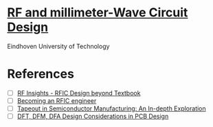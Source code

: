 # [RF and millimeter-Wave Circuit Design](https://www.coursera.org/learn/rf-mmwave-circuit-design)

 Eindhoven University of Technology


 # References

 - [ ] [RF Insights - RFIC Design beyond Textbook](https://www.rfinsights.com)
 - [ ] [Becoming an RFIC engineer](https://www.reddit.com/r/chipdesign/comments/11cl46c/becoming_an_rfic_engineer/)
 - [ ] [Tapeout in Semiconductor Manufacturing: An In-depth Exploration](https://www.wevolver.com/article/tapeout-in-semiconductor-manufacturing-an-in-depth-exploration)
 - [ ] [DFT, DFM, DFA Design Considerations in PCB Design](https://www.tronicszone.com/blog/dft-dfm-dfa-pcb-design/)
